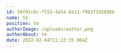 ```yaml
---
id: 50f01c6c-f552-4a54-8a11-f992f2d5886b
name: te
position: te
authorImage: /uploads/author.png
authorAbout: te
date: 2022-02-04T11:22:35.064Z
---
```

